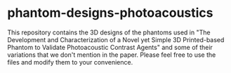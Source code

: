 # phantom-designs-photoacoustics
This repository contains the 3D designs of the phantoms used in "The Development and Characterization of a Novel yet Simple 3D Printed-based Phantom to Validate Photoacoustic Contrast Agents"
and some of their variations that we don't mention in the paper. Please feel free to use the files and modify them to your convenience. 



